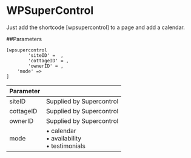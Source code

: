 # WPSuperControl

Just add the shortcode [wpsupercontrol] to a page and add a calendar.

##Parameters
```
[wpsupercontrol
		'siteID' =  ,
		'cottageID' = ,
		'ownerID' = ,
    'mode' =>
]
```

| Parameter |                           |
| --------- | ------------------------- |
| siteID    | Supplied by Supercontrol  |
| cottageID | Supplied by Supercontrol  |
| ownerID   | Supplied by Supercontrol  |
| mode      | • calendar<br>• availability<br>• testimonials


